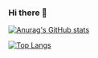 ### Hi there 👋

[![Anurag's GitHub stats](https://github-readme-stats.vercel.app/api?username=gunjuzne&show_icons=true&theme=dark)](https://github.com/miguelesco/github-readme-stats)

[![Top Langs](https://github-readme-stats.vercel.app/api/top-langs/?username=gunjuzone&layout=compact&theme=dark)](https://github.com/miguelesco/github-readme-stats)

<!--
**Gunjuzone/gunjuzone** is a ✨ _special_ ✨ repository because its `README.md` (this file) appears on your GitHub profile.

Here are some ideas to get you started:

- 🔭 I’m currently working on ...
- 🌱 I’m currently learning ...
- 👯 I’m looking to collaborate on ...
- 🤔 I’m looking for help with ...
- 💬 Ask me about ...
- 📫 How to reach me: ...
- 😄 Pronouns: ...
- ⚡ Fun fact: ...
-->
